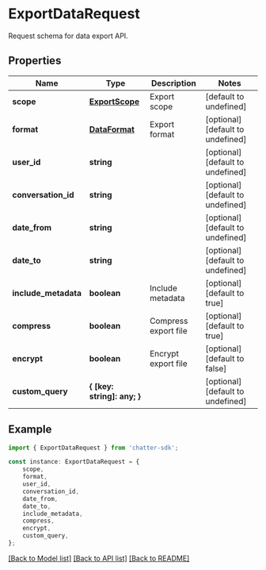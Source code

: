 # ExportDataRequest

Request schema for data export API.

## Properties

Name | Type | Description | Notes
------------ | ------------- | ------------- | -------------
**scope** | [**ExportScope**](ExportScope.md) | Export scope | [default to undefined]
**format** | [**DataFormat**](DataFormat.md) | Export format | [optional] [default to undefined]
**user_id** | **string** |  | [optional] [default to undefined]
**conversation_id** | **string** |  | [optional] [default to undefined]
**date_from** | **string** |  | [optional] [default to undefined]
**date_to** | **string** |  | [optional] [default to undefined]
**include_metadata** | **boolean** | Include metadata | [optional] [default to true]
**compress** | **boolean** | Compress export file | [optional] [default to true]
**encrypt** | **boolean** | Encrypt export file | [optional] [default to false]
**custom_query** | **{ [key: string]: any; }** |  | [optional] [default to undefined]

## Example

```typescript
import { ExportDataRequest } from 'chatter-sdk';

const instance: ExportDataRequest = {
    scope,
    format,
    user_id,
    conversation_id,
    date_from,
    date_to,
    include_metadata,
    compress,
    encrypt,
    custom_query,
};
```

[[Back to Model list]](../README.md#documentation-for-models) [[Back to API list]](../README.md#documentation-for-api-endpoints) [[Back to README]](../README.md)
